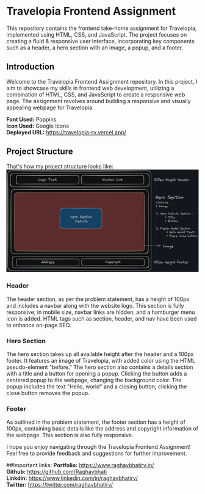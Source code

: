 # Travelopia Frontend Assignment

This repository contains the frontend take-home assignment for Travelopia, implemented using HTML, CSS, and JavaScript. The project focuses on creating a fluid & responsive user interface, incorporating key components such as a header, a hero section with an image, a popup, and a footer.

## Introduction

Welcome to the Travelopia Frontend Assignment repository. In this project, I aim to showcase my skills in frontend web development, utilizing a combination of HTML, CSS, and JavaScript to create a responsive web page. The assignment revolves around building a responsive and visually appealing webpage for Travelopia.

**Font Used:** Poppins
<br>
**Icon Used:** Google Icons
<br>
**Deployed URL:** https://travelopia-rv.vercel.app/

## Project Structure
That's how my project structure looks like:
![Project_Structue](./Readme%20Image/Structure.png)


### Header

The header section, as per the problem statement, has a height of 100px and includes a navbar along with the website logo. This section is fully responsive; in mobile size, navbar links are hidden, and a hamburger menu icon is added. HTML tags such as section, header, and nav have been used to enhance on-page SEO.

### Hero Section

The hero section takes up all available height after the header and a 100px footer. It features an image of Travelopia, with added color using the HTML pseudo-element "before." The hero section also contains a details section with a title and a button for opening a popup. Clicking the button adds a centered popup to the webpage, changing the background color. The popup includes the text "Hello, world" and a closing button; clicking the close button removes the popup.

### Footer

As outlined in the problem statement, the footer section has a height of 100px, containing basic details like the address and copyright information of the webpage. This section is also fully responsive.

I hope you enjoy navigating through the Travelopia Frontend Assignment! Feel free to provide feedback and suggestions for further improvement.

##Important links:
**Portfolio:** https://www.raghavbhatirv.in/
<br>
**Github:** https://github.com/Raghavbhati
<br>
**Linkdin:** https://www.linkedin.com/in/raghavbhatirv/
<br>
**Twitter:** https://twitter.com/raghavbhatirv/
